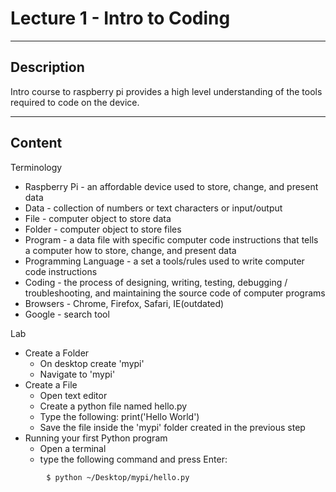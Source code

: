 # Lecture 1 - Intro to Coding

--------------------
Description
-------------------- 
Intro course to raspberry pi provides a high level understanding of the tools required to code on the device.

--------------------
Content
-------------------- 

Terminology
* Raspberry Pi - an affordable device used to store, change, and present data
* Data - collection of numbers or text characters or input/output 
* File - computer object to store data
* Folder - computer object to store files
* Program - a data file with specific computer code instructions that tells a computer how to store, change, and present data
* Programming Language - a set a tools/rules used to write computer code instructions
* Coding - the process of designing, writing, testing, debugging / troubleshooting, and maintaining the source code of computer programs
* Browsers - Chrome, Firefox, Safari, IE(outdated)
* Google - search tool

Lab
* Create a Folder
	* On desktop create 'mypi'
	* Navigate to 'mypi'
* Create a File
	* Open text editor
	* Create a python file named hello.py
	* Type the following: print('Hello World')
	* Save the file inside the 'mypi' folder created in the previous step
* Running your first Python program
	* Open a terminal
	* type the following command and press Enter:
```
		$ python ~/Desktop/mypi/hello.py
```
